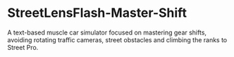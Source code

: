 # StreetLensFlash-Master-Shift
A text-based muscle car simulator focused on mastering gear shifts, avoiding rotating traffic cameras, street obstacles and climbing the ranks to Street Pro.
